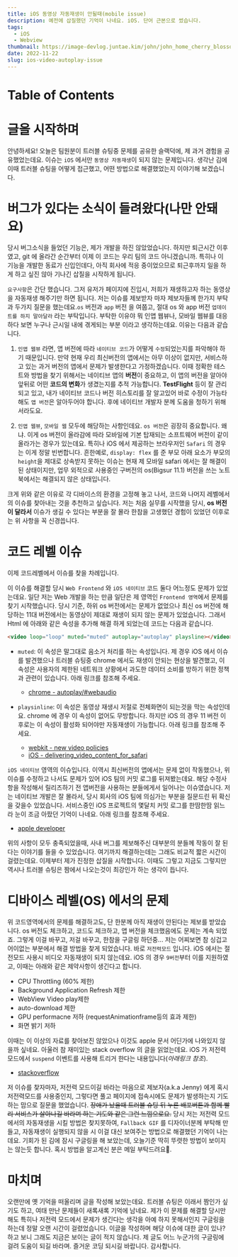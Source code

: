 ```yaml
---
title: iOS 동영상 자동재생이 안될때(mobile issue)
description: 예전에 삽질했던 기억이 나네요. iOS. 단어 근본으로 썼습니다.
tags:
  - iOS
  - Webview
thumbnail: https://image-devlog.juntae.kim/john/john_home_cherry_blossom_2.jpeg
date: 2022-11-22
slug: ios-video-autoplay-issue
---
```


# Table of Contents

# 글을 시작하며

안녕하세요! 오늘은 팀원분이 트러블 슈팅중 문제를 공유한 슬랙덕에, 제 과거 경험을 공유했었는데요. 이슈는 `iOS` 에서만 `동영상 자동재생`이 되지 않는 문제입니다. 생각난 김에 이때 트러블 슈팅을 어떻게 접근했고, 어떤 방법으로 해결했었는지 이야기해 보겠습니다.

# 버그가 있다는 소식이 들려왔다(나만 안돼요)

당시 버그소식을 들었던 기능은, 제가 개발을 하진 않았었습니다. 하지만 퇴근시간 이후였고, git 에 올라간 순간부터 이제 이 코드는 우리 팀의 코드 아니겠습니까. 특히나 이 기능을 개발한 동료가 신입인데다, 아직 회사에 적응 중이었으므로 퇴근후까지 일을 하게 하고 싶진 않아 기나긴 삽질을 시작하게 됩니다.

`요구사항`은 간단 했습니다. 그저 유저가 페이지에 진입시, 저희가 재생하고자 하는 동영상을 자동재생 해주기만 하면 됩니다. 저는 이슈를 제보받자 마자 제보자들께 한가지 부탁과 두가지 질문을 했는데요.`os` 버전과 `app` 버전 을 여쭙고, 절대 os 와 app 버전 `업데이트를 하지 말아달라` 라는 부탁입니다. 부탁한 이유야 뭐 인앱 웹뷰나, 모바일 웹뷰를 대응하다 보면 누구나 근시일 내에 겪게되는 부분 이라고 생각하는데요. 이유는 다음과 같습니다.

1. `인앱 웹뷰` 라면, 앱 버전에 따라 `네이티브 코드`가 어떻게 `수정`되었는지를 파악해야 하기 때문입니다. 만약 현재 우리 최신버전의 앱에서는 아무 이상이 없지만, 서비스하고 있는 과거 버전의 앱에서 문제가 발생한다고 가정하겠습니다. 이때 정확한 테스트와 방법을 찾기 위해서는 네이티브 앱의 **버전**이 중요하고, 이 앱의 버전을 알아야 앞뒤로 어떤 **코드의 변화**가 생겼는지를 추적 가능합니다. **TestFlight** 등이 잘 관리되고 있고, 내가 네이티브 코드나 버전 히스토리를 잘 알고있어 바로 수정이 가능타 해도 `앱 버전`은 알아두어야 합니다. 후에 네이티브 개발자 분께 도움을 청하기 위해서라도요.

2. `인앱 웹뷰`, `모바일 웹` 모두에 해당하는 사항인데요. `os 버전`은 굉장히 중요합니다. 왜냐. 이게 os 버전이 올라감에 따라 모바일에 기본 탑재되는 소프트웨어 버전이 같이 올라가는 경우가 있는데요. 특히나 iOS 에서 제공하는 브라우저인 `Safari` 의 경우는 이게 정말 빈번합니다. 흔한예로, `display: flex` 를 준 부모 아래 요소가 부모의 `height`을 제대로 상속받지 못하는 이슈는 현재 제 모바일 safari 에서는 잘 해결이 된 상태이지만, 업무 외적으로 사용중인 구버전의 os(Bigsur 11.1) 버전을 쓰는 노트북에서는 해결되지 않은 상태입니다.

크게 위와 같은 이유로 각 디바이스의 환경을 고정해 놓고 나서, 코드와 나머지 레벨에서의 이슈를 찾아내는 것을 추천하고 싶습니다. 저는 처음 실무를 시작했을 당시, **os 버전이 달라서** 이슈가 생길 수 있다는 부분을 잘 몰라 한참을 고생했던 경험이 있었던 이후로는 위 사항을 꼭 신경씁니다.

# 코드 레벨 이슈

이제 코드레벨에서 이슈를 찾을 차례입니다.

이 이슈를 해결할 당시 `Web Frontend` 와 `iOS 네이티브` 코드 둘다 어느정도 문제가 있었는데요. 일단 저는 Web 개발을 하는 만큼 일단은 제 영역인 `Frontend 영역`에서 문제를 찾기 시작했습니다. 당시 기준, 하위 os 버전에서는 문제가 없었으나 최신 os 버전에 해당하는 11대 버전에서는 동영상이 제대로 재생이 되지 않는 문제가 있었습니다. 그래서 Html 에 아래와 같은 속성을 추가해 해결 하게 되었는데 코드는 다음과 같습니다.

```html
<video loop="loop" muted="muted" autoplay="autoplay" playsline></video>
```

- `muted`: 이 속성은 말그대로 음소거 처리를 하는 속성입니다. 제 경우 iOS 에서 이슈를 발견했으나 트러블 슈팅중 chrome 에서도 재생이 안되는 현상을 발견했고, 이 속성은 사용자의 제한된 네트워크 상황에서 과도한 데이터 소비를 방하기 위한 정책과 관련이 있습니다. 아래 링크를 참조해 주세요.

  - [chrome - autoplay/#webaudio](https://developer.chrome.com/blog/autoplay/#webaudio)

- `playsinline`: 이 속성은 동영상 재생시 저절로 전체화면이 되는것을 막는 속성인데요. chrome 에 경우 이 속성이 없어도 무방합니다. 하지만 iOS 의 경우 11 버전 이후로는 이 속성이 활성화 되어야만 자동재생이 가능합니다. 아래 링크를 참조해 주세요.

  - [webkit - new video policies](https://webkit.org/blog/6784/new-video-policies-for-ios/)
  - [iOS - delivering_video_content_for_safari](https://developer.apple.com/documentation/webkit/delivering_video_content_for_safari)

`iOS 네이티브` 영역의 이슈입니다. 이역시 최신버전의 앱에서는 문제 없이 작동했으나, 위 이슈를 수정하고 나서도 문제가 있어 iOS 팀의 커밋 로그를 뒤져봤는데요. 해당 수정사항을 작성해서 릴리즈하기 전 앱버전을 사용하는 분들에게서 일어나는 이슈였습니다. 저는 네이티브 개발은 잘 몰라서, 당시 회사의 iOS 팀에 의심가는 부분을 질문드린 뒤 확신을 갖을수 있었습니다. 서비스중인 iOS 프로젝트의 몇달치 커밋 로그를 한땀한땀 읽느라 눈이 조금 아팠던 기억이 나네요. 아래 링크를 참조해 주세요.

- [apple developer](https://developer.apple.com/documentation/webkit/wkwebviewconfiguration/1851524-mediatypesrequiringuseractionfor)

위의 사항이 모두 충족되었을때, 사내 버그를 제보해주신 대부분의 분들께 작동이 잘 된다는 이야기를 들을 수 있었습니다. 여기까지 해결하는데는 그래도 비교적 짧은 시간이 걸렸는데요. 이제부터 제가 진정한 삽질을 시작합니다. 이때도 그렇고 지금도 그렇지만 역시나 트러블 슈팅은 짬에서 나오는것이 최강인가 하는 생각이 듭니다.

# 디바이스 레벨(OS) 에서의 문제

위 코드영역에서의 문제를 해결하고도, 단 한분께 아직 재생이 안된다는 제보를 받았습니다. os 버전도 체크하고, 코드도 체크하고, 앱 버전을 체크했음에도 문제는 계속 되었죠. 그렇게 이걸 바꾸고, 저걸 바꾸고, 한참을 구글링 하던중... 저는 어찌보면 참 싱겁고 어이없는 부분에서 해결 방법을 찾게 되었습니다. 바로 `저전력모드` 입니다. iOS 에서는 절전모드 사용시 비디오 자동재생이 되지 않는데요. iOS 의 경우 `9버전`부터 이를 지원하였고, 이때는 아래와 같은 제약사항이 생긴다고 합니다.

- CPU Throttling (60% 제한)
- Background Application Refresh 제한
- WebView Video play제한
- auto-download 제한
- GPU performacne 저하 (requestAnimationframe등의 효과 제한)
- 화면 밝기 저하

이때는 이 이상의 자료를 찾아보진 않았으나 이것도 apple 문서 어딘가에 나와있지 않을까 싶네요. 아울러 참 재미있는 stack overflow 의 글을 읽었는데요. iOS 가 저전력모드에서 `suspend` 이벤트를 사용해 트리거 한다는 내용입니다(_아래링크 참조_).

- [stackoverflow](https://stackoverflow.com/questions/54379718/autoplay-video-iphone-low-power-mode-not-working)

저 이슈를 찾자마자, 저전력 모드이길 바라는 마음으로 제보자(a.k.a Jenny) 에게 혹시 저전력모드를 사용중인지, 그렇다면 풀고 페이지에 접속시에도 문제가 발생하는지 기도하는 맘으로 질문을 했었습니다. ~~장애가 났을때 트러블 슈팅 뒤 누른 배포버튼과 함께 빨리 서비스가 살아나길 바라며 하는 기도와 같은 그런 느낌으로요.~~
당시 저는 저전력 모드에서의 자동재생을 시킬 방법은 찾지못하여, `Fallback GIF` 를 디자이너분께 부탁해 만들고, 자동재생이 실행되지 않을 시 이걸 대신 보여주는 방법으로 해결했던 기억이 나는데요. 기회가 된 김에 잠시 구글링을 해 보았는데, 오늘기준 딱히 뚜렷한 방법이 보이지는 않는듯 합니다. 혹시 방법을 알고계신 분은 메일 부탁드려요🙏.

# 마치며

오랜만에 옛 기억을 떠올리며 글을 작성해 보았는데요. 트러블 슈팅은 이래서 짬인가 싶기도 하고, 여태 만난 문제들이 새록새록 기억에 남네요. 제가 이 문제를 해결할 당시만 해도 특히나 저전력 모드에서 문제가 생긴다는 생각을 아예 하지 못해서인지 구글링을 하는데 정말 오랜 시간이 걸렸었습니다. 이글을 작성하며 해당 이슈에 대한 글이 있나? 하고 보니 그래도 지금은 보이는 글이 적지 않습니다. 제 글도 어느 누군가의 구글링에 걸려 도움이 되길 바라며. 즐거운 코딩 되시길 바랍니다. 감사합니다.
